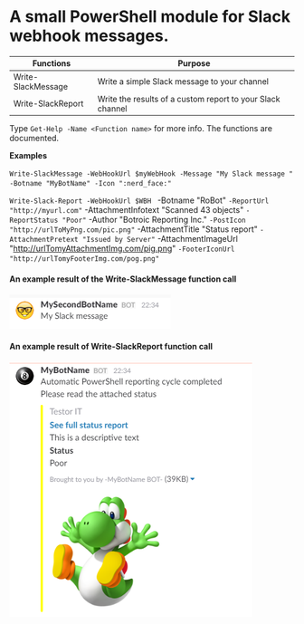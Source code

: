 # A small PowerShell module for Slack webhook messages.

Functions | Purpose
----------|--------
Write-SlackMessage | Write a simple Slack message to your channel
Write-SlackReport | Write the results of a custom report to your Slack channel

Type `Get-Help -Name <Function name>` for more info. The functions are documented. 

**Examples**

`Write-SlackMessage -WebHookUrl $myWebHook -Message "My Slack message " -Botname "MyBotName" -Icon ":nerd_face:"`

`Write-Slack-Report -WebHookUrl $WBH `
                    -Botname "RoBot" `
                    -ReportUrl "http://myurl.com" `
                    -AttachmentInfotext "Scanned 43 objects" `
                    -ReportStatus "Poor" `
                    -Author "Botroic Reporting Inc." `
                    -PostIcon "http://urlToMyPng.com/pic.png" `
                    -AttachmentTitle "Status report" `
                    -AttachmentPretext "Issued by Server" `
                    -AttachmentImageUrl "http://urlTomyAttachmentImg.com/pig.png" `
                    -FooterIconUrl "http://urlTomyFooterImg.com/pog.png" `

#### An example result of the Write-SlackMessage function call

![Capture1](/images/SlackBot2.PNG)

#### An example result of Write-SlackReport function call

![Capture2](/images/SlackBot1.PNG)
